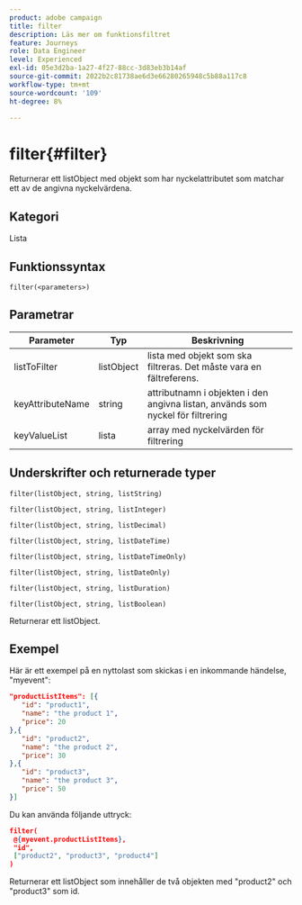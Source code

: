 ```yaml
---
product: adobe campaign
title: filter
description: Läs mer om funktionsfiltret
feature: Journeys
role: Data Engineer
level: Experienced
exl-id: 05e3d2ba-1a27-4f27-88cc-3d83eb3b14af
source-git-commit: 2022b2c81738ae6d3e66280265948c5b88a117c8
workflow-type: tm+mt
source-wordcount: '109'
ht-degree: 8%

---
```


# filter{#filter}

Returnerar ett listObject med objekt som har nyckelattributet som matchar ett av de angivna nyckelvärdena.

## Kategori

Lista

## Funktionssyntax

`filter(<parameters>)`

## Parametrar

| Parameter | Typ | Beskrivning |
|-----------|------------------|------------------|
| listToFilter | listObject | lista med objekt som ska filtreras. Det måste vara en fältreferens. |
| keyAttributeName | string | attributnamn i objekten i den angivna listan, används som nyckel för filtrering |
| keyValueList | lista | array med nyckelvärden för filtrering |

## Underskrifter och returnerade typer

`filter(listObject, string, listString)`

`filter(listObject, string, listInteger)`

`filter(listObject, string, listDecimal)`

`filter(listObject, string, listDateTime)`

`filter(listObject, string, listDateTimeOnly)`

`filter(listObject, string, listDateOnly)`

`filter(listObject, string, listDuration)`

`filter(listObject, string, listBoolean)`

Returnerar ett listObject.

## Exempel

Här är ett exempel på en nyttolast som skickas i en inkommande händelse, &quot;myevent&quot;:

```json
"productListItems": [{
   "id": "product1",
   "name": "the product 1",
   "price": 20
},{
   "id": "product2",
   "name": "the product 2",
   "price": 30
},{
   "id": "product3",
   "name": "the product 3",
   "price": 50
}]
```

Du kan använda följande uttryck:

```json
filter(
 @{myevent.productListItems},
 "id", 
 ["product2", "product3", "product4"]
)
```

Returnerar ett listObject som innehåller de två objekten med &quot;product2&quot; och &quot;product3&quot; som id.
